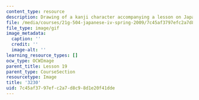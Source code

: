 ```yaml
---
content_type: resource
description: Drawing of a kanji character accompanying a lesson on Japanese.
file: /media/courses/21g-504-japanese-iv-spring-2009/7c45af3797efc2a7d8c98d1e20f41dde_3230.gif
file_type: image/gif
image_metadata:
  caption: ''
  credit: ''
  image-alt: ''
learning_resource_types: []
ocw_type: OCWImage
parent_title: Lesson 19
parent_type: CourseSection
resourcetype: Image
title: '3230'
uid: 7c45af37-97ef-c2a7-d8c9-8d1e20f41dde
---
```

